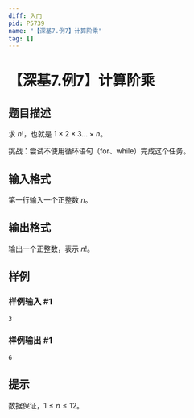 ```yaml
---
diff: 入门
pid: P5739
name: "【深基7.例7】计算阶乘"
tag: []
---
```

# 【深基7.例7】计算阶乘
## 题目描述

求 $n!$，也就是 $1\times2\times3\dots\times n$。

挑战：尝试不使用循环语句（for、while）完成这个任务。
## 输入格式

第一行输入一个正整数 $n$。
## 输出格式

输出一个正整数，表示 $n!$。
## 样例

### 样例输入 #1
```
3
```
### 样例输出 #1
```
6
```
## 提示

数据保证，$1 \leq n\le12$。
